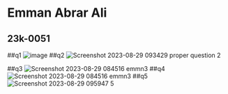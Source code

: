 # Emman Abrar Ali
## 23k-0051

##q1
![image](https://github.com/emman0000/PF-FALL-2023/assets/142867499/9437a6d2-4979-4334-9445-943f68493f2b)
##q2
![Screenshot 2023-08-29 093429 proper question 2](https://github.com/emman0000/PF-FALL-2023/assets/142867499/f161a8f8-8f7f-4fe0-bdf0-d314c15126d8)

##q3
![Screenshot 2023-08-29 084516 emmn3](https://github.com/emman0000/PF-FALL-2023/assets/142867499/9d6c9f5e-87a5-4349-a496-56c62f6e451a)
##q4
![Screenshot 2023-08-29 084516 emmn3](https://github.com/emman0000/PF-FALL-2023/assets/142867499/7ac6b32b-74d1-4239-acbf-ccf911eec0bb)
##q5
![Screenshot 2023-08-29 095947 5](https://github.com/emman0000/PF-FALL-2023/assets/142867499/8bb38188-1467-4cf6-9a5e-a87a54658d97)


